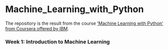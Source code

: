 # Machine_Learning_with_Python
The repository is the result from the course ['Machine Learning with Python' from Coursera offered by IBM](https://www.coursera.org/learn/machine-learning-with-python).

### Week 1: Introduction to Machine Learning
